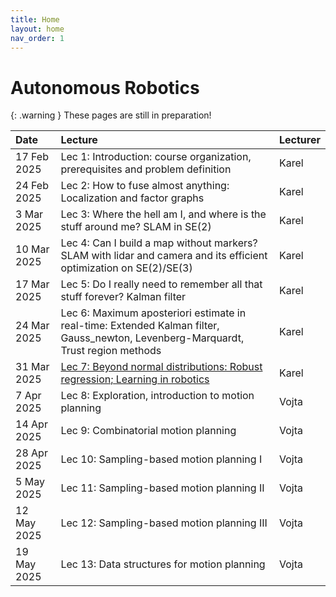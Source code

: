 ```yaml
---
title: Home
layout: home
nav_order: 1
---
```

# Autonomous Robotics

{: .warning }
These pages are still in preparation!

| Date | Lecture | Lecturer |
| :--------- | :---------------------------------------------------------------------------------------------------------------------------------------------------------------------------------------------------------------------------------- | :------------------------------------ |
| 17 Feb 2025 | Lec 1: Introduction: course organization, prerequisites and problem definition | Karel |
| 24 Feb 2025 | Lec 2: How to fuse almost anything: Localization and factor graphs | Karel |
| 3 Mar 2025 | Lec 3: Where the hell am I, and where is the stuff around me? SLAM in SE(2) | Karel |
| 10 Mar 2025 | Lec 4: Can I build a map without markers? SLAM with lidar and camera and its efficient optimization on SE(2)/SE(3) | Karel |
| 17 Mar 2025 | Lec 5: Do I really need to remember all that stuff forever? Kalman filter | Karel |
| 24 Mar 2025 | Lec 6: Maximum aposteriori estimate in real-time: Extended Kalman filter, Gauss_newton, Levenberg-Marquardt, Trust region methods | Karel |
| 31 Mar 2025 | [Lec 7: Beyond normal distributions: Robust regression; Learning in robotics](docs/distributions/distributions.html) | Karel |
| 7 Apr 2025 | Lec 8: Exploration, introduction to motion planning | Vojta |
| 14 Apr 2025 | Lec 9: Combinatorial motion planning | Vojta |
| 28 Apr 2025 | Lec 10: Sampling-based motion planning I | Vojta |
| 5 May 2025 | Lec 11: Sampling-based motion planning II | Vojta |
| 12 May 2025 | Lec 12: Sampling-based motion planning III | Vojta |
| 19 May 2025 | Lec 13: Data structures for motion planning | Vojta |
